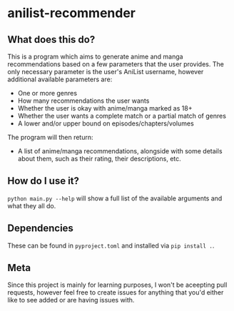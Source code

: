 # anilist-recommender

## What does this do?

This is a program which aims to generate anime and manga recommendations based
on a few parameters that the user provides. The only necessary parameter is
the user's AniList username, however additional available parameters are:
- One or more genres
- How many recommendations the user wants
- Whether the user is okay with anime/manga marked as 18+
- Whether the user wants a complete match or a partial match of genres
- A lower and/or upper bound on episodes/chapters/volumes

The program will then return:
- A list of anime/manga recommendations, alongside with some details about
them, such as their rating, their descriptions, etc.

## How do I use it?

`python main.py --help` will show a full list of the available arguments
and what they all do.

## Dependencies

These can be found in `pyproject.toml` and installed via `pip install .`.

## Meta

Since this project is mainly for learning purposes, I won't be aceepting pull
requests, however feel free to create issues for anything that you'd either
like to see added or are having issues with.
